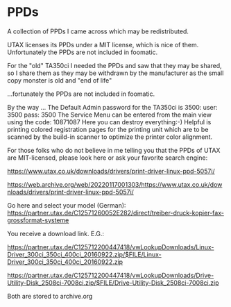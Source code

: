 # PPDs
A collection of PPDs I came across which may be redistributed.

UTAX licenses its PPDs under a MIT license, which is nice of them. Unfortunately the PPDs are not included in foomatic.

For the "old" TA350ci I needed the PPDs and saw that they may be shared, so I share them as they may be withdrawn by the manufacturer as
the small copy monster is old and "end of life"

…fortunately the PPDs are not included in foomatic.

By the way ...
The Default Admin password for the TA350ci is 3500:
user: 3500
pass: 3500
The Service Menu can be entered from the main view using the code:
10871087
Here you can destroy everything:-) 
Helpful is printing colored registration pages for the printing unit which are to be scanned by the build-in scanner to optimize the printer color alignment.

For those folks who do not believe in me telling you that the PPDs of UTAX are MIT-licensed, please look here or ask your favorite search engine:

https://www.utax.co.uk/downloads/drivers/print-driver-linux-ppd-5057i/



https://web.archive.org/web/20220117001303/https://www.utax.co.uk/downloads/drivers/print-driver-linux-ppd-5057i/



Go here and select your model (German):
https://partner.utax.de/C12571260052E282/direct/treiber-druck-kopier-fax-grossformat-systeme

You receive a download link. E.G.:

https://partner.utax.de/C125712200447418/vwLookupDownloads/Linux-Driver_300ci_350ci_400ci_20160922.zip/$FILE/Linux-Driver_300ci_350ci_400ci_20160922.zip

https://partner.utax.de/C125712200447418/vwLookupDownloads/Drive-Utility-Disk_2508ci-7008ci.zip/$FILE/Drive-Utility-Disk_2508ci-7008ci.zip

Both are stored to archive.org
